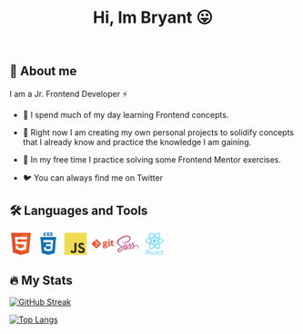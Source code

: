 <h1 align="center">Hi, Im Bryant 😛</h1>

<img src="https://komarev.com/ghpvc/?username=veD-tnayrB&style=flat-square&color=blue" alt=""/>

<h2>🧐 About me</h2>
<p>I am a Jr. Frontend Developer ⚡</p>

- <p>🎈 I spend much of my day learning Frontend concepts.</p>
- <p>🤠 Right now I am creating my own personal projects to solidify concepts that I already know and practice the knowledge I am gaining.</p>
- <p>💜 In my free time I practice solving some Frontend Mentor exercises.</p>
- <p>🐦 You can always find me on Twitter</p>

<h2>🛠 Languages and Tools</h2>

<div>
    <img src="https://github.com/devicons/devicon/blob/master/icons/html5/html5-original.svg" title="HTML5" alt="HTML" width="40" height="40" margin="0 2px" />&nbsp;
    <img src="https://github.com/devicons/devicon/blob/master/icons/css3/css3-plain-wordmark.svg" title="CSS3" alt="CSS" width="40" height="40" margin="0 2px" />&nbsp;
    <img src="https://github.com/devicons/devicon/blob/master/icons/javascript/javascript-original.svg" title="JavaScript" alt="JavaScript" width="40" height="40" margin="0 2px" />&nbsp;
    <img src="https://github.com/devicons/devicon/blob/master/icons/git/git-plain-wordmark.svg" title="Git" alt="Git" width="40" height="40" margin="0 2px" />
    <img src="https://github.com/devicons/devicon/blob/master/icons/sass/sass-original.svg" title="SASS" alt="SASS" width="40" height="40" margin="0 2px" />&nbsp;
  <img src="https://github.com/devicons/devicon/blob/master/icons/react/react-original-wordmark.svg" title="React" alt="React" width="40" height="40" margin="0 2px" />&nbsp;
    
</div>

<h2>🔥 My Stats</h2>

[![GitHub Streak](http://github-readme-streak-stats.herokuapp.com?user=veD-tnayrB&theme=dark&background=000000)](https://git.io/streak-stats)

[![Top Langs](https://github-readme-stats.vercel.app/api/top-langs/?username=veD-tnayrB&layout=compact&theme=vision-friendly-dark)](https://github.com/anuraghazra/github-readme-stats)


